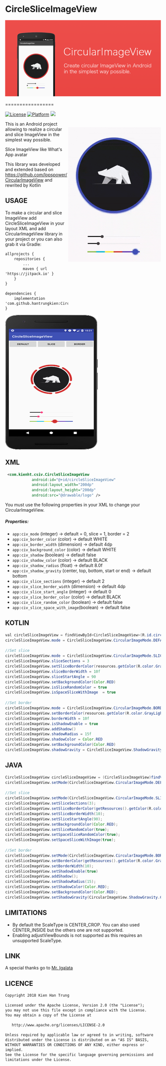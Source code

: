 # CircleSliceImageView

<p align="center"><img src="banner.png"></p>

=================

<img src="preview.gif" alt="sample" title="sample" width="300" height="435" align="right" vspace="52" />

[![License](https://img.shields.io/badge/License-Apache%202.0-blue.svg)](https://opensource.org/licenses/Apache-2.0)
[![Platform](https://img.shields.io/badge/platform-android-green.svg)](http://developer.android.com/index.html)
[![](https://jitpack.io/v/hantrungkien/CircleSliceImageView.svg)](https://jitpack.io/#hantrungkien/CircleSliceImageView)

This is an Android project allowing to realize a circular and slice ImageView in the simplest way possible.

Slice ImageView like What's App avatar

This library was developed and extended based on https://github.com/lopspower/CircularImageView and rewrited by Kotlin

USAGE
-----

To make a circular and slice ImageView add CircleSliceImageView in your layout XML and add CircularImageView library in your project or you can also grab it via Gradle:

```
allprojects {
	repositories {
		...
		maven { url 'https://jitpack.io' }
	}
}
  
dependencies {
	implementation 'com.github.hantrungkien:CircleSliceImageView:v1.0.0'
}

```

<img src="slice.png" alt="slice" title="slice" width="300" height="435" align="center"/>

XML
-----

```xml
 <com.kienht.csiv.CircleSliceImageView
            android:id="@+id/circleSliceImageView"
            android:layout_width="200dp"
            android:layout_height="200dp"
            android:src="@drawable/logo" />
```

You must use the following properties in your XML to change your CircularImageView.


##### Properties:

* `app:civ_mode`        	  (integer)     			-> default = 0, slice = 1, border = 2
* `app:civ_border_color`          (color)     				-> default WHITE
* `app:civ_border_width`          (dimension) 				-> default 4dp
* `app:civ_background_color`      (color) 				-> default WHITE
* `app:civ_shadow`                (boolean)  	 			-> default false
* `app:civ_shadow_color`          (color)    	 		      	-> default BLACK
* `app:civ_shadow_radius`         (float)    			      	-> default 8.0f
* `app:civ_shadow_gravity`        (center, top, bottom, start or end) 	-> default bottom
* `app:civ_slice_sections`        (integer)     			-> default 2
* `app:civ_slice_border_width`    (dimension) 				-> default 4dp
* `app:civ_slice_start_angle`     (integer) 				-> default 0
* `app:civ_slice_border_color`    (color)   				-> default BLACK
* `app:civ_slice_random_color`    (boolean)     			-> default false
* `app:civ_slice_space_with_image`(boolean)     			-> default false

KOTLIN
-----

```java
val circleSliceImageView = findViewById<CircleSliceImageView>(R.id.circleSliceImageView)
circleSliceImageView.mode = CircleSliceImageView.CircularImageMode.DEFAULT_MODE.getValue()

//Set slice
circleSliceImageView.mode = CircleSliceImageView.CircularImageMode.SLICE_MODE.getValue()
circleSliceImageView.sliceSections = 3
circleSliceImageView.setSliceBorderColor(resources.getColor(R.color.GrayLight))
circleSliceImageView.sliceBorderWidth = 10f
circleSliceImageView.sliceStartAngle = 90
circleSliceImageView.setBackgroundColor(Color.RED)
circleSliceImageView.isSliceRandomColor = true
circleSliceImageView.isSpaceSliceWithImage  = true

//Set border
circleSliceImageView.mode = CircleSliceImageView.CircularImageMode.BORDER_MODE.getValue()
circleSliceImageView.setBorderColor(resources.getColor(R.color.GrayLight))
circleSliceImageView.borderWidth = 10f
circleSliceImageView.isShadowEnable = true
circleSliceImageView.addShadow()
circleSliceImageView.shadowRadius = 15f
circleSliceImageView.shadowColor = Color.RED
circleSliceImageView.setBackgroundColor(Color.RED)
circleSliceImageView.shadowGravity = CircleSliceImageView.ShadowGravity.CENTER

```

JAVA
-----

```java
CircleSliceImageView circleSliceImageView = (CircleSliceImageView)findViewById(R.id.yourCircularImageView);
circleSliceImageView.setMode(CircleSliceImageView.CircularImageMode.DEFAULT_MODE)

//Set slice
circleSliceImageView.setMode(CircleSliceImageView.CircularImageMode.SLICE_MODE)
circleSliceImageView.setSliceSections(3);
circleSliceImageView.setSliceBorderColor(getResources().getColor(R.color.GrayLight));
circleSliceImageView.setSliceBorderWidth(10);
circleSliceImageView.setSliceStartAngle(90);
circleSliceImageView.setBackgroundColor(Color.RED);
circleSliceImageView.setSliceRandomColor(true);
circleSliceImageView.setSpaceSliceRandomColor(true);
circleSliceImageView.setSpaceSliceWithImage(true);

//Set border
circleSliceImageView.setMode(CircleSliceImageView.CircularImageMode.BORDER_MODE)
circleSliceImageView.setBorderColor(getResources().getColor(R.color.GrayLight));
circleSliceImageView.setBorderWidth(10);
circleSliceImageView.setShadowEnable(true)
circleSliceImageView.addShadow();
circleSliceImageView.setShadowRadius(15);
circleSliceImageView.setShadowColor(Color.RED);
circleSliceImageView.setBackgroundColor(Color.RED);
circleSliceImageView.setShadowGravity(CircularImageView.ShadowGravity.CENTER);

```

LIMITATIONS
-----

* By default the ScaleType is CENTER_CROP. You can also used CENTER_INSIDE but the others one are not supported.
* Enabling adjustViewBounds is not supported as this requires an unsupported ScaleType.

LINK
-----

A special thanks go to [Mr. Igalata](https://github.com/lopspower)

LICENCE
-----

    Copyright 2018 Kien Han Trung

    Licensed under the Apache License, Version 2.0 (the "License");
    you may not use this file except in compliance with the License.
    You may obtain a copy of the License at

       http://www.apache.org/licenses/LICENSE-2.0

    Unless required by applicable law or agreed to in writing, software
    distributed under the License is distributed on an "AS IS" BASIS,
    WITHOUT WARRANTIES OR CONDITIONS OF ANY KIND, either express or implied.
    See the License for the specific language governing permissions and
    limitations under the License.


